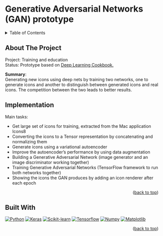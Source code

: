 # Generative Adversarial Networks (GAN) prototype

<a name="readme-top"></a>

<!-- PROJECT SHIELDS -->
<!--
*** I'm using markdown "reference style" links for readability.
*** Reference links are enclosed in brackets [ ] instead of parentheses ( ).
*** See the bottom of this document for the declaration of the reference variables
*** for contributors-url, forks-url, etc. This is an optional, concise syntax you may use.
*** https://www.markdownguide.org/basic-syntax/#reference-style-links
-->

<!-- TABLE OF CONTENTS -->
<details>
  <summary>Table of Contents</summary>
  <ol>    
    <li><a href="#about-the-project">About the Project</a></li>
    <li><a href="#implementation">Implementation</a></li>
    <li><a href="#built-with">Built With</a></li>
  </ol>
</details>


<!-- ABOUT THE PROJECT -->
## About The Project

Project: Training and education<br>
Status: Prototype based on [Deep Learning Cookbook.](https://www.oreilly.com/library/view/deep-learning-cookbook/9781491995839/)

**Summary**:<br>
Generating new icons using deep nets by training two networks, one to generate icons and another to distinguish between generated icons and real icons. The competition between the two leads to better results.

## Implementation

Main tasks:
- Get large set of icons for training, extracted from the Mac application Icons8
- Converting the icons to a Tensor representation by concatenating and normalizing them
- Generate icons using a variational autoencoder
- Improve the autoencoder’s performance by using data augmentation
- Building a Generative Adversarial Network (image generator and an image discriminator working together)
- Training Generative Adversarial Networks (TensorFlow framework to run both networks together)
- Showing the icons the GAN produces by adding an icon renderer after each epoch


<p align="right">(<a href="#readme-top">back to top</a>)</p>


<!-- BUILT WITH -->
## Built With

[![Python][python-shield]][python-url] [![Keras][keras-shield]][keras-url] [![Scikit-learn][scikit-learn-shield]][scikit-learn-url] [![Tensorflow][tensorflow-shield]][tensorflow-url] [![Numpy][numpy-shield]][numpy-url] [![Matplotlib][matplotlib-shield]][matplotlib-url]

<!-- Logo examples
<div>
	<code><img height="50" src="https://user-images.githubusercontent.com/25181517/183914128-3fc88b4a-4ac1-40e6-9443-9a30182379b7.png" alt="Jupyter Notebook" title="Jupyter Notebook" /></code>
	<code><img height="50" src="https://user-images.githubusercontent.com/25181517/183423507-c056a6f9-1ba8-4312-a350-19bcbc5a8697.png" alt="Python" title="Python" /></code>
</div>
-->

<p align="right">(<a href="#readme-top">back to top</a>)</p>


<!-- MARKDOWN LINKS & IMAGES -->
<!-- https://www.markdownguide.org/basic-syntax/#reference-style-links -->
[contributors-shield]: https://img.shields.io/github/contributors/github_username/repo_name.svg?style=for-the-badge
[contributors-url]: https://github.com/github_username/repo_name/graphs/contributors
[forks-shield]: https://img.shields.io/github/forks/github_username/repo_name.svg?style=for-the-badge
[forks-url]: https://github.com/github_username/repo_name/network/members
[stars-shield]: https://img.shields.io/github/stars/github_username/repo_name.svg?style=for-the-badge
[stars-url]: https://github.com/github_username/repo_name/stargazers
[issues-shield]: https://img.shields.io/github/issues/github_username/repo_name.svg?style=for-the-badge
[issues-url]: https://github.com/github_username/repo_name/issues
[license-shield]: https://img.shields.io/github/license/github_username/repo_name.svg?style=for-the-badge
[license-url]: https://github.com/github_username/repo_name/blob/master/LICENSE.txt
[linkedin-shield]: https://img.shields.io/badge/-LinkedIn-black.svg?style=for-the-badge&logo=linkedin&colorB=555
[linkedin-url]: https://linkedin.com/in/linkedin_username
[product-screenshot]: images/screenshot.png
[linux-shield]: https://img.shields.io/badge/Linux-FCC624?style=for-the-badge&logo=linux&logoColor=black
[linux-url]: https://www.linux.org/ 
[rstudio-shield]: https://img.shields.io/badge/R-276DC3?style=for-the-badge&logo=r&logoColor=white
[rstudio-url]: https://posit.co/
[jupyter-shield]: https://img.shields.io/badge/Jupyter-F37626.svg?&style=for-the-badge&logo=Jupyter&logoColor=white
[jupyter-url]: https://jupyter.org/
[python-shield]: https://img.shields.io/badge/Python-FFD43B?style=for-the-badge&logo=python&logoColor=blue
[python-url]: https://www.python.org/
[scikit-learn-shield]: https://img.shields.io/badge/scikit_learn-F7931E?style=for-the-badge&logo=scikit-learn&logoColor=white
[scikit-learn-url]: https://scikit-learn.org/stable/
[apache-hadoop-shield]: https://img.shields.io/badge/Apache%20Hadoop-6CF?logo=apachehadoop&logoColor=fff&style=for-the-badge
[apache-hadoop-url]: https://hadoop.apache.org/
[spark-shield]: https://img.shields.io/badge/Apache_Spark-FFFFFF?style=for-the-badge&logo=apachespark&logoColor=#E35A16
[spark-url]: https://spark.apache.org/
[cassandra-shield]: https://img.shields.io/badge/Cassandra-1287B1?style=for-the-badge&logo=apache%20cassandra&logoColor=white
[cassandra-url]: https://cassandra.apache.org/_/index.html
[pandas-shield]: https://img.shields.io/badge/Pandas-2C2D72?style=for-the-badge&logo=pandas&logoColor=white
[pandas-url]: https://pandas.pydata.org/docs/index.html
[numpy-shield]: https://img.shields.io/badge/Numpy-777BB4?style=for-the-badge&logo=numpy&logoColor=white
[numpy-url]: https://numpy.org/
[matplotlib-shield]: https://img.shields.io/badge/Matplotlib-%23ffffff.svg?style=for-the-badge&logo=Matplotlib&logoColor=black
[matplotlib-url]: https://matplotlib.org/
[tensorflow-shield]: https://img.shields.io/badge/TensorFlow-FF6F00?style=for-the-badge&logo=tensorflow&logoColor=white
[tensorflow-url]: https://www.tensorflow.org/
[keras-shield]: https://img.shields.io/badge/Keras-FF0000?style=for-the-badge&logo=keras&logoColor=white
[keras-url]: https://keras.io/

